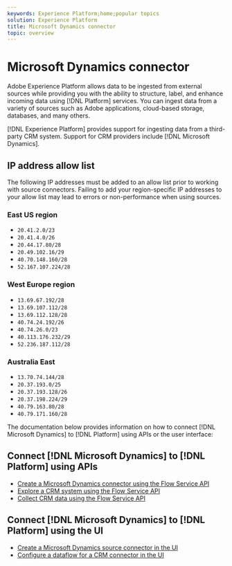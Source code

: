 ```yaml
---
keywords: Experience Platform;home;popular topics
solution: Experience Platform
title: Microsoft Dynamics connector
topic: overview
---
```


# Microsoft Dynamics connector

Adobe Experience Platform allows data to be ingested from external sources while providing you with the ability to structure, label, and enhance incoming data using [!DNL Platform] services. You can ingest data from a variety of sources such as Adobe applications, cloud-based storage, databases, and many others.

[!DNL Experience Platform] provides support for ingesting data from a third-party CRM system. Support for CRM providers include [!DNL Microsoft Dynamics].

## IP address allow list

The following IP addresses must be added to an allow list prior to working with source connectors. Failing to add your region-specific IP addresses to your allow list may lead to errors or non-performance when using sources.

### East US region

- `20.41.2.0/23`
- `20.41.4.0/26`
- `20.44.17.80/28`
- `20.49.102.16/29`
- `40.70.148.160/28`
- `52.167.107.224/28`

### West Europe region

- `13.69.67.192/28`
- `13.69.107.112/28`
- `13.69.112.128/28`
- `40.74.24.192/26`
- `40.74.26.0/23`
- `40.113.176.232/29`
- `52.236.187.112/28`

### Australia East

- `13.70.74.144/28`
- `20.37.193.0/25`
- `20.37.193.128/26`
- `20.37.198.224/29`
- `40.79.163.80/28`
- `40.79.171.160/28`

The documentation below provides information on how to connect [!DNL Microsoft Dynamics] to [!DNL Platform] using APIs or the user interface:

## Connect [!DNL Microsoft Dynamics] to [!DNL Platform] using APIs

- [Create a Microsoft Dynamics connector using the Flow Service API](../../tutorials/api/create/crm/ms-dynamics.md)
- [Explore a CRM system using the Flow Service API](../../tutorials/api/explore/crm.md)
- [Collect CRM data using the Flow Service API](../../tutorials/api/collect/crm.md)

## Connect [!DNL Microsoft Dynamics] to [!DNL Platform] using the UI

- [Create a Microsoft Dynamics source connector in the UI](../../tutorials/ui/create/crm/dynamics.md)
- [Configure a dataflow for a CRM connector in the UI](../../tutorials/ui/dataflow/crm.md)